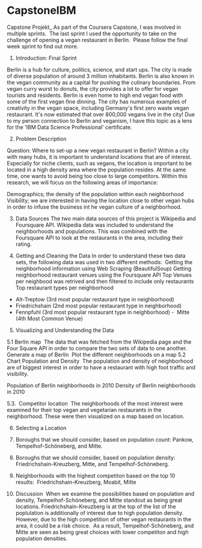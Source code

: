 # CapstoneIBM
Capstone Projekt_ 
As part of the Coursera Capstone, I was involved in multiple sprints. 
The last sprint I used the opportunity to take on the challenge of opening a vegan restaurant in Berlin. 
Please follow the final week sprint to find out more. 


1. Introduction: Final Sprint 


Berlin is a hub for culture, politics, science, and start ups. The city is made of diverse population of around 3 million inhabitants. Berlin is also known in the vegan community as a capital for pushing the culinary boundaries. From vegan curry wurst to donuts, the city provides a lot to offer for vegan tourists and residents. Berlin is even home to high end vegan food with some of the first vegan fine dinning. The city has numerous examples of creativity in the vegan space, including Germany's first zero waste vegan restaurant. It's now estimated that over 800,000 vegans live in the city!
Due to my person connection to Berlin and veganism, I have this topic as a lens for the 'IBM Data Science Professional' certificate. 


2. Problem Description


Question: Where to set-up a new vegan restaurant in Berlin?
Within a city with many hubs, it is important to understand locations that are of interest. Especially for niche clients, such as vegans, the location is important to be located in a high density area where the population resides. At the same time, one wants to avoid being too close to large competitors. Within this research, we will focus on the following areas of importance: 


Demographics; the density of the population within each neighborhood 
Visibility; we are interested in having the location close to other vegan hubs in order to infuse the business int he vegan culture of a neighborhood. 


3. Data Sources
The two main data sources of this project is Wikipedia and Foursquare API. Wikipedia data was included to understand the neighborhoods and populations. This was combined with the Foursquare API to look at the restaurants in the area, including their rating. 


4. Getting and Cleaning the Data
In order to understand these two data sets, the following data was used in two different methods: 
Getting the neighborhood information using Web Scraping (BeautifulSoup)
Getting neighborhood restaurant venues using the Foursquare API
Top Venues per neighbood was retrived and then filtered to include only restaurants 
Top restaurant types per neighborhood
- Alt-Treptow (3rd most popular restaurant type in neighborhood)
- Friedrichshain (2nd most popular restaurant type in neighborhood)
- Fennpfuhl (3rd most popular restaurant type in neighborhood)
-  Mitte (4th Most Common Venue)


5. Visualizing and Understanding the Data


5.1 Berlin map 
The data that was fetched from the Wikipedia page and the Four Square API in order to compare the two sets of data to one another. 
Generate a map of Berlin 
Plot the different neighborhoods on a map
5.2 Chart Population and Density 
The population and density of neighborhood are of biggest interest in order to have a restaurant with high foot traffic and visibility. 


Population of Berlin neighborhoods in 2010
Density of Berlin neighborhoods in 2010


5.3.  Competitor location 
The neighborhoods of the most interest were examined for their top vegan and vegetarian restaurants in the neighborhood. These were then visualized on a map based on location. 


6. Selecting a Location
1. Boroughs that we should consider, based on population count:
Pankow, Tempelhof-Schöneberg, and Mitte.
2. Boroughs that we should consider, based on population density:
Friedrichshain-Kreuzberg, Mitte, and Tempelhof-Schöneberg.
3. Neighborhoods with the highest competiton based on the top 10 results: 
Friedrichshain-Kreuzberg, Moabit, Mitte 



7. Discussion 
When we examine the possibilities based on population and density, Tempelhof-Schöneberg, and Mitte standout as being great locations. Friedrichshain-Kreuzberg is at the top of the list of the poplulation is additionally of interest due to high population density. However, due to the high competition of other vegan restaurants in the area, it could be a risk choice. 
As a result, Tempelhof-Schöneberg, and Mitte are seen as being great choices with lower competiton and high population densities.
